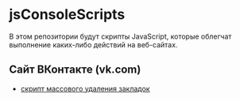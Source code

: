 <!-- Подсказки по форматированию: https://docs.github.com/ru/get-started/writing-on-github/getting-started-with-writing-and-formatting-on-github/basic-writing-and-formatting-syntax -->
# jsConsoleScripts
В этом репозитории будут скрипты JavaScript, которые облегчат выполнение каких-либо действий на веб-сайтах.
## Сайт ВКонтакте (vk.com)
- [скрипт массового удаления закладок](/VK.COM_DeleteBookmarks.js)
